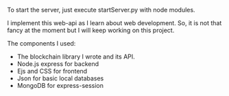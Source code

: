 To start the server, just execute startServer.py with node modules.

I implement this web-api as I learn about web development. So, it is not that fancy at the moment but I will keep working on this project. 

The components I used: 
- The blockchain library I wrote and its API.
- Node.js express for backend
- Ejs and CSS for frontend
- Json for basic local databases
- MongoDB for express-session
